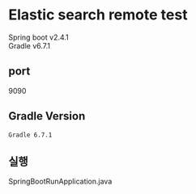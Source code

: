 
# Elastic search remote test

Spring boot v2.4.1\
Gradle v6.7.1

## port
9090

## Gradle Version
~~~
Gradle 6.7.1
~~~

## 실행
SpringBootRunApplication.java
